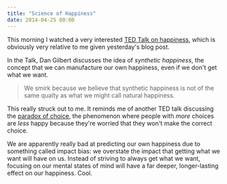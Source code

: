 ```yaml
---
title: "Science of Happiness"
date: 2014-04-25 00:00
---
```


This morning I watched a very interested [TED Talk on happiness](http://www.ted.com/talks/dan_gilbert_asks_why_are_we_happy), which is obviously very relative to me given yesterday's blog post.

In the Talk, Dan Gilbert discusses the idea of _synthetic happiness_, the concept that we can manufacture our own happiness, even if we don't get what we want.

> We smirk because we believe that synthetic happiness is not of the same qualty as what we might call natural happiness.

This really struck out to me. It reminds me of another TED talk discussing the [paradox of choice](http://www.ted.com/talks/barry_schwartz_on_the_paradox_of_choice), the phenomenon where people with _more_ choices are _less_ happy because they're worried that they won't make the correct choice.

We are apparently really bad at predicting our own happiness due to something called impact bias: we overstate the impact that getting what we want will have on us. Instead of striving to always get what we want, focusing on our mental states of mind will have a far deeper, longer-lasting effect on our happiness. Cool.

<!-- more -->
